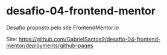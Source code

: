 # desafio-04-frontend-mentor
 Desafio proposto pelo site FrontendMentor.io

Site: https://github.com/GabrielSantos9/desafio-04-frontend-mentor/deployments/github-pages
